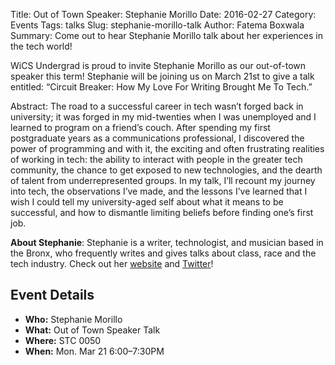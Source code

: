 Title: Out of Town Speaker: Stephanie Morillo
Date: 2016-02-27
Category: Events
Tags: talks
Slug: stephanie-morillo-talk
Author: Fatema Boxwala
Summary: Come out to hear Stephanie Morillo talk about her experiences in the tech world!

WiCS Undergrad is proud to invite Stephanie Morillo as our out-of-town speaker
this term! Stephanie will be joining us on March 21st to give a talk entitled:
“Circuit Breaker: How My Love For Writing Brought Me To Tech.”

Abstract: The road to a successful career in tech wasn’t forged back in 
university; it was forged in my mid-twenties when I was unemployed and I
learned to program on a friend’s couch. After spending my first postgraduate
years as a communications professional, I discovered the power of programming
and with it, the exciting and often frustrating realities of working in tech:
the ability to interact with people in the greater tech community, the chance
to get exposed to new technologies, and the dearth of talent from 
underrepresented groups. In my talk, I’ll recount my journey into tech, 
the observations I’ve made, and the lessons I’ve learned that I wish I could 
tell my university-aged self about what it means to be successful, and how to 
dismantle limiting beliefs before finding one’s first job.

**About Stephanie**: Stephanie is a writer, technologist, and musician based in
the Bronx, who frequently writes and gives talks about class, race and the
tech industry. Check out her [website](http://stephaniemorillo.com) and 
[Twitter](https://twitter.com/radiomorillo)!

## Event Details ##

+ **Who:** Stephanie Morillo
+ **What:** Out of Town Speaker Talk
+ **Where:** STC 0050
+ **When:** Mon. Mar 21 6:00&ndash;7:30PM
